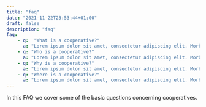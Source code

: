 ```yaml
---
title: "faq"
date: "2021-11-22T23:53:44+01:00"
draft: false
description: "faq"
faq: 
    - q:  "What is a cooperative?"
      a: "Lorem ipsum dolor sit amet, consectetur adipiscing elit. Morbi at lacinia velit, sit amet ornare augue. Maecenas ac est tincidunt, vestibulum mi a, tempor mauris. Nam ut iaculis nulla. Nunc quam enim, pretium non sollicitudin in, sollicitudin sit amet dolor. Nunc imperdiet egestas rutrum. Etiam sit amet pharetra ligula. Aenean in ullamcorper lectus. In gravida leo a massa egestas dignissim. Integer at tellus id lectus lacinia dignissim in nec enim. Quisque at metus nunc. Maecenas ut blandit risus. Quisque ut urna magna. "
    - q: "Who is a cooperative?"
      a: "Lorem ipsum dolor sit amet, consectetur adipiscing elit. Morbi at lacinia velit, sit amet ornare augue. Maecenas ac est tincidunt, vestibulum mi a, tempor mauris. Nam ut iaculis nulla. Nunc quam enim, pretium non sollicitudin in, sollicitudin sit amet dolor. Nunc imperdiet egestas rutrum. Etiam sit amet pharetra ligula. Aenean in ullamcorper lectus. In gravida leo a massa egestas dignissim. Integer at tellus id lectus lacinia dignissim in nec enim. Quisque at metus nunc. Maecenas ut blandit risus. Quisque ut urna magna. "
    - q: "Why is a cooperative?"
      a: "Lorem ipsum dolor sit amet, consectetur adipiscing elit. Morbi at lacinia velit, sit amet ornare augue. Maecenas ac est tincidunt, vestibulum mi a, tempor mauris. Nam ut iaculis nulla. Nunc quam enim, pretium non sollicitudin in, sollicitudin sit amet dolor. Nunc imperdiet egestas rutrum. Etiam sit amet pharetra ligula. Aenean in ullamcorper lectus. In gravida leo a massa egestas dignissim. Integer at tellus id lectus lacinia dignissim in nec enim. Quisque at metus nunc. Maecenas ut blandit risus. Quisque ut urna magna. "
    - q: "Where is a cooperative?"
      a: "Lorem ipsum dolor sit amet, consectetur adipiscing elit. Morbi at lacinia velit, sit amet ornare augue. Maecenas ac est tincidunt, vestibulum mi a, tempor mauris. Nam ut iaculis nulla. Nunc quam enim, pretium non sollicitudin in, sollicitudin sit amet dolor. Nunc imperdiet egestas rutrum. Etiam sit amet pharetra ligula. Aenean in ullamcorper lectus. In gravida leo a massa egestas dignissim. Integer at tellus id lectus lacinia dignissim in nec enim. Quisque at metus nunc. Maecenas ut blandit risus. Quisque ut urna magna. "
---
```


In this FAQ we cover some of the basic questions concerning cooperatives.